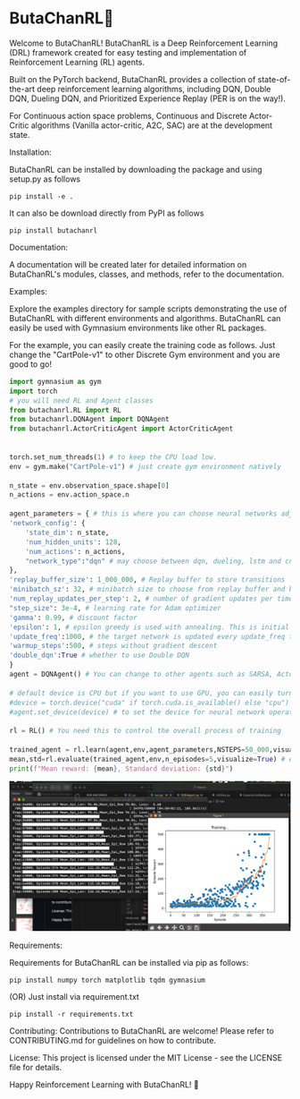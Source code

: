 # ButaChanRL🐷
Welcome to ButaChanRL! ButaChanRL is a Deep Reinforcement Learning (DRL) framework created for easy testing and implementation of Reinforcement Learning (RL) agents.

Built on the PyTorch backend, ButaChanRL provides a collection of state-of-the-art deep reinforcement learning algorithms, including DQN, Double DQN, Dueling DQN, and Prioritized Experience Replay (PER is on the way!).

For Continuous action space problems, Continuous and Discrete Actor-Critic algorithms (Vanilla actor-critic, A2C, SAC) are at the development state.

Installation:

ButaChanRL can be installed by downloading the package and using setup.py as follows

```
pip install -e .
```

It can also be download directly from PyPI as follows
```
pip install butachanrl
```

Documentation:

A documentation will be created later for detailed information on ButaChanRL's modules, classes, and methods, refer to the documentation.

Examples:

Explore the examples directory for sample scripts demonstrating the use of ButaChanRL with different environments and algorithms.
ButaChanRL can easily be used with Gymnasium environments like other RL packages.

For the example, you can easily create the training code as follows. Just change the "CartPole-v1" to other Discrete Gym environment and you are good to go!

```python
import gymnasium as gym
import torch
# you will need RL and Agent classes
from butachanrl.RL import RL
from butachanrl.DQNAgent import DQNAgent
from butachanrl.ActorCriticAgent import ActorCriticAgent


torch.set_num_threads(1) # to keep the CPU load low. 
env = gym.make("CartPole-v1") # just create gym environment natively

n_state = env.observation_space.shape[0]
n_actions = env.action_space.n

agent_parameters = { # this is where you can choose neural networks adjust hyperparameters 
'network_config': {
    'state_dim': n_state,
    'num_hidden_units': 128,
    'num_actions': n_actions,
    "network_type":"dqn" # may choose between dqn, dueling, lstm and cnn networks
},
'replay_buffer_size': 1_000_000, # Replay buffer to store transitions
'minibatch_sz': 32, # minibatch size to choose from replay buffer and batch train the neural network
'num_replay_updates_per_step': 2, # number of gradient updates per time steps
"step_size": 3e-4, # learning rate for Adam optimizer
'gamma': 0.99, # discount factor
'epsilon': 1, # epsilon greedy is used with annealing. This is initial epsilon value.
'update_freq':1000, # the target network is updated every update_freq time steps
'warmup_steps':500, # steps without gradient descent
'double_dqn':True # whether to use Double DQN
}
agent = DQNAgent() # You can change to other agents such as SARSA, ActorCritic

# default device is CPU but if you want to use GPU, you can easily turn on as follows
#device = torch.device("cuda" if torch.cuda.is_available() else "cpu")
#agent.set_device(device) # to set the device for neural network operations

rl = RL() # You need this to control the overall process of training

trained_agent = rl.learn(agent,env,agent_parameters,NSTEPS=50_000,visualize=True,save_best_weights=False) # training loop
mean,std=rl.evaluate(trained_agent,env,n_episodes=5,visualize=True) # evaluation
print(f"Mean reward: {mean}, Standard deviation: {std}")

```


![alt text](https://github.com/thawtar/ButaChanRL/blob/master/images/training.png)


Requirements:

Requirements for ButaChanRL can be installed via pip as follows:

```
pip install numpy torch matplotlib tqdm gymnasium
```
(OR)
Just install via requirement.txt

```
pip install -r requirements.txt
```
Contributing:
Contributions to ButaChanRL are welcome! Please refer to CONTRIBUTING.md for guidelines on how to contribute.

License:
This project is licensed under the MIT License - see the LICENSE file for details.

Happy Reinforcement Learning with ButaChanRL! 🐷
